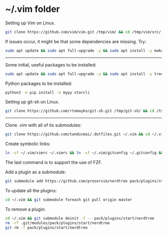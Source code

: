 # ~/.vim folder

Setting up Vim on Linux.

```bash
git clone https://github.com/vim/vim.git /tmp/vim/ && cd /tmp/vim/src/ && make && sudo make install && cd
```

If issues occur, it might be that some dependencies are missing. Try:

```bash
sudo apt update && sudo apt full-upgrade -y && sudo apt install -y make build-essential libncurses5-dev git
```

---

Some initial, useful packages to be installed:

```bash
sudo apt update && sudo apt full-upgrade -y && sudo apt install -y tree figlet hugo fzf python3 python3-pip python3-autopep8 python3-pytest pandoc texlive-latex-extra sqlformat python3-q-text-as-data net-tools ipcalc vsftpd nethogs nmap aircrack-ng fd-find mlocate
```

Python packages to be installed:

```bash
python3 -m pip install -U mypy starcli
```

Setting up git-sh on Linux.

```bash
git clone https://github.com/rtomayko/git-sh.git /tmp/git-sh/ && cd /tmp/git-sh/ && make && sudo make install && cd
```

---

Clone .vim with all of its submodules:

```bash
git clone https://github.com/tanducmai/.dotfiles.git ~/.vim && cd ~/.vim && git submodule update --init --recursive --remote
```

Create symbolic links:

```bash
ln -sf ~/.vim/vimrc ~/.vimrc && ln -sf ~/.vim/gitconfig ~/.gitconfig && ln -sf ~/.vim/bashrc ~/.bashrc && ln -s $(which fdfind) ~/.local/bin/fd
```

The last command is to support the use of FZF.

Add a plugin as a submodule:

```bash
git submodule add https://github.com/preservim/nerdtree pack/plugins/start/nerdtree
```

To update all the plugins:

```bash
cd ~/.vim && git submodule foreach git pull origin master
```

To remove a plugin:

```bash
cd ~/.vim && git submodule deinit -f -- pack/plugins/start/nerdtree
rm -rf .git/modules/pack/plugins/start/nerdtree
git rm -f pack/plugins/start/nerdtree
```
